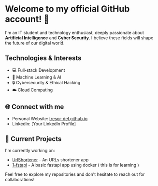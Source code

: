 # Welcome to my official GitHub account! 👋

I'm an IT student and technology enthusiast, deeply passionate about **Artificial Intelligence** and **Cyber Security**. I believe these fields will shape the future of our digital world.

## Technologies & Interests
- 💻 Full-stack Development
- 🤖 Machine Learning & AI
- 🔒 Cybersecurity & Ethical Hacking
- ☁️ Cloud Computing

## 🌐 Connect with me
- Personal Website: [tresor-del.github.io](https://tresor-del.github.io)
- LinkedIn: [Your LinkedIn Profile]

## 🚀 Current Projects
I'm currently working on:
- [UrlShortener](https://github.com/tresor-del/urlshortener.git) - An URLs shortener app
- [1-fstapi](https://github.com/tresor-del/urlshortener.git) - A basic fastapi app using docker ( this is for learning )

Feel free to explore my repositories and don't hesitate to reach out for collaborations!

